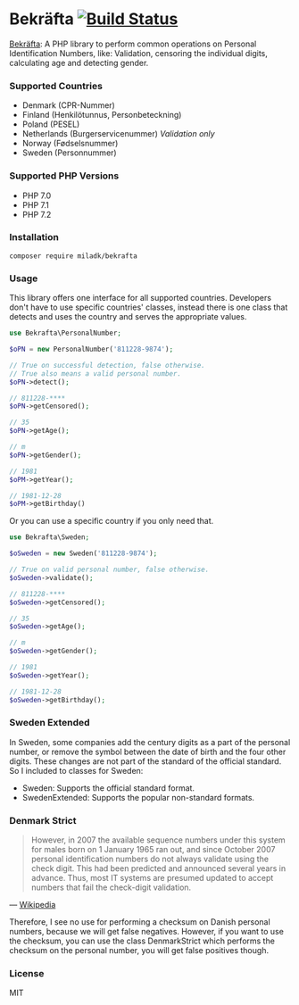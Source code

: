 # Bekr&#228;fta [![Build Status](https://travis-ci.org/Milad/bekrafta.svg?branch=master)](https://travis-ci.org/Milad/bekrafta)
[Bekr&#228;fta](https://en.wiktionary.org/wiki/bekr%C3%A4fta#Swedish): A PHP library to perform common operations on Personal Identification Numbers, like: Validation, censoring the individual digits, calculating age and detecting gender.

### Supported Countries
- Denmark (CPR-Nummer)
- Finland (Henkil&#246;tunnus, Personbeteckning)
- Poland (PESEL)
- Netherlands (Burgerservicenummer) *Validation only*
- Norway (F&#248;dselsnummer)
- Sweden (Personnummer)

### Supported PHP Versions
- PHP 7.0
- PHP 7.1
- PHP 7.2

### Installation
```
composer require miladk/bekrafta
```

### Usage
This library offers one interface for all supported countries. Developers don't have to use specific countries' classes, instead there is one class that detects and uses the country and serves the appropriate values.

```php
use Bekrafta\PersonalNumber;

$oPN = new PersonalNumber('811228-9874');

// True on successful detection, false otherwise.
// True also means a valid personal number.
$oPN->detect();

// 811228-****
$oPN->getCensored();

// 35
$oPN->getAge();

// m
$oPN->getGender();

// 1981
$oPM->getYear();

// 1981-12-28
$oPM->getBirthday()
```

Or you can use a specific country if you only need that.

```php
use Bekrafta\Sweden;

$oSweden = new Sweden('811228-9874');

// True on valid personal number, false otherwise.
$oSweden->validate();

// 811228-****
$oSweden->getCensored();

// 35
$oSweden->getAge();

// m
$oSweden->getGender();

// 1981
$oSweden->getYear();

// 1981-12-28
$oSweden->getBirthday();
```

### Sweden Extended
In Sweden, some companies add the century digits as a part of the personal number, or remove the symbol between the date of birth and the four other digits. These changes are not part of the standard of the official standard. So I included to classes for Sweden:
- Sweden: Supports the official standard format.
- SwedenExtended: Supports the popular non-standard formats.

### Denmark Strict
> However, in 2007 the available sequence numbers under this system for males born on 1 January 1965 ran out, and since October 2007 personal identification numbers do not always validate using the check digit. This had been predicted and announced several years in advance. Thus, most IT systems are presumed updated to accept numbers that fail the check-digit validation.

&mdash; [Wikipedia](https://en.wikipedia.org/wiki/Personal_identification_number_(Denmark))

Therefore, I see no use for performing a checksum on Danish personal numbers, because we will get false negatives. However, if you want to use the checksum, you can use the class DenmarkStrict which performs the checksum on the personal number, you will get false positives though.

### License
MIT
